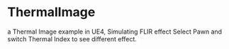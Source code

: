 # ThermalImage
a Thermal Image example in UE4, Simulating FLIR effect
Select Pawn and switch Thermal Index to see different effect.
